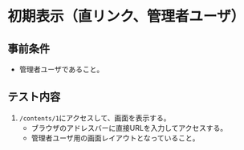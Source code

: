 # 初期表示（直リンク、管理者ユーザ）

## 事前条件
- 管理者ユーザであること。

## テスト内容
1. `/contents/1`にアクセスして、画面を表示する。
    - ブラウザのアドレスバーに直接URLを入力してアクセスする。
    - 管理者ユーザ用の画面レイアウトとなっていること。
